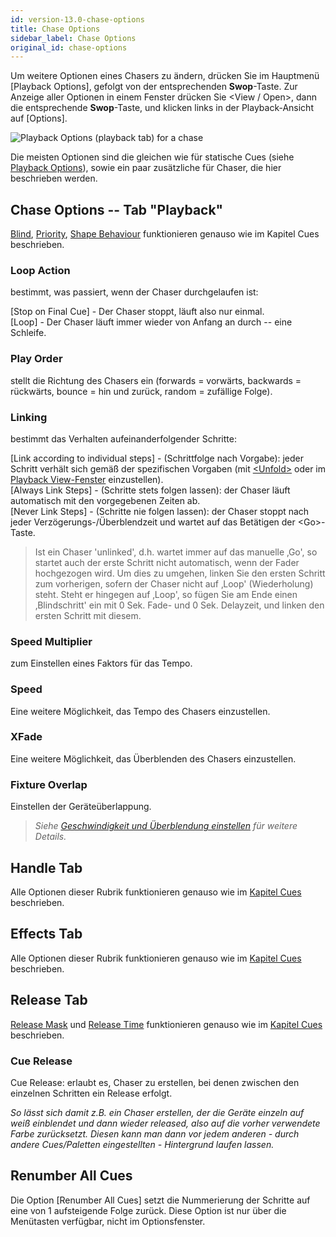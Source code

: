 ```yaml
---
id: version-13.0-chase-options
title: Chase Options
sidebar_label: Chase Options
original_id: chase-options
---
```


Um weitere Optionen eines Chasers zu ändern, drücken Sie im Hauptmenü
\[Playback Options\], gefolgt von der entsprechenden **Swop**-Taste. Zur
Anzeige aller Optionen in einem Fenster drücken Sie \<View / Open\>, dann die
entsprechende **Swop**-Taste, und klicken links in der Playback-Ansicht
auf \[Options\].

![Playback Options (playback tab) for a chase](/docs/images/Playback-Options-Chase-Playback-Tab.png)

Die meisten Optionen sind die gleichen wie für statische Cues (siehe
[Playback Options](../cues/playback-options.md)), sowie ein paar 
zusätzliche für Chaser, die hier beschrieben werden.

## Chase Options -- Tab "Playback"

[Blind](../cues/playback-options.md#blind), [Priority](../cues/playback-options.md#priority), 
[Shape Behaviour](../cues/playback-options.md#shape-behaviour) funktionieren genauso wie im Kapitel Cues beschrieben.

### Loop Action
bestimmt, was passiert, wenn der Chaser durchgelaufen ist:

\[Stop on Final Cue\] - Der Chaser stoppt, läuft also nur einmal.\
\[Loop\] - Der Chaser läuft immer wieder von Anfang an durch -- eine
Schleife.

### Play Order
stellt die Richtung des Chasers ein (forwards = vorwärts, backwards 
= rückwärts, bounce = hin und zurück, random = zufällige Folge).

### Linking
bestimmt das Verhalten aufeinanderfolgender Schritte:

\[Link according to individual steps\] - (Schrittfolge nach Vorgabe):
jeder Schritt verhält sich gemäß der spezifischen Vorgaben (mit
[\<Unfold\>](editing-a-chase.md#ändern-eines-chasers-mit-der-unfold-funktion) oder im [Playback View-Fenster](editing-a-chase.md#einen-chaser-zum-editieren-öffnen) einzustellen).\
\[Always Link Steps\] - (Schritte stets folgen lassen): der Chaser
läuft automatisch mit den vorgegebenen Zeiten ab.\
\[Never Link Steps\] - (Schritte nie folgen lassen): der Chaser stoppt
nach jeder Verzögerungs-/Überblendzeit und wartet auf das Betätigen
der \<Go\>-Taste.

> Ist ein Chaser 'unlinked', d.h. wartet immer auf das manuelle ‚Go', so startet auch der erste Schritt nicht automatisch, wenn der Fader hochgezogen wird. Um dies zu umgehen, linken Sie den ersten Schritt zum vorherigen, sofern der Chaser nicht auf ‚Loop' (Wiederholung) steht. Steht er hingegen auf ‚Loop', so fügen Sie am Ende einen ‚Blindschritt' ein mit 0 Sek. Fade- und 0 Sek. Delayzeit, und linken den ersten Schritt mit diesem.

### Speed Multiplier
zum Einstellen eines Faktors für das Tempo.

### Speed
Eine weitere Möglichkeit, das Tempo des Chasers einzustellen.

### XFade
Eine weitere Möglichkeit, das Überblenden des Chasers
einzustellen.

### Fixture Overlap
Einstellen der Geräteüberlappung.

> *Siehe [Geschwindigkeit und Überblendung einstellen](chase-playback.md#geschwindigkeit-und-überblendung-einstellen) für weitere Details.*

## Handle Tab

Alle Optionen dieser Rubrik funktionieren genauso wie im [Kapitel Cues](../cues/playback-options.md#playback-options---tab-handle) beschrieben.

## Effects Tab

Alle Optionen dieser Rubrik funktionieren genauso wie im [Kapitel Cues](../cues/playback-options.md#playback-options----tab-effects) beschrieben.

## Release Tab

[Release Mask](../cues/playback-options.md#release-mask) und 
[Release Time](../cues/playback-options.md#release-time) funktionieren genauso wie im
[Kapitel Cues](../cues/playback-options.md#playback-options----tab-release) beschrieben.

### Cue Release
Cue Release: erlaubt es, Chaser zu erstellen, bei denen zwischen den
einzelnen Schritten ein Release erfolgt. 

*So lässt sich damit z.B. ein Chaser erstellen, der die Geräte einzeln 
auf weiß einblendet und dann wieder released, also auf die vorher 
verwendete Farbe zurücksetzt. Diesen kann man dann vor jedem anderen -
 durch andere Cues/Paletten eingestellten - Hintergrund laufen lassen.*

## Renumber All Cues

Die Option \[Renumber All Cues\] setzt die Nummerierung der Schritte auf
eine von 1 aufsteigende Folge zurück. Diese Option ist nur über die
Menütasten verfügbar, nicht im Optionsfenster.